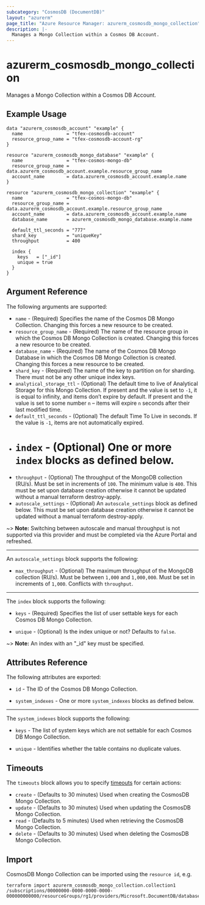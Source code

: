 ```yaml
---
subcategory: "CosmosDB (DocumentDB)"
layout: "azurerm"
page_title: "Azure Resource Manager: azurerm_cosmosdb_mongo_collection"
description: |-
  Manages a Mongo Collection within a Cosmos DB Account.
---
```


# azurerm_cosmosdb_mongo_collection

Manages a Mongo Collection within a Cosmos DB Account.

## Example Usage

```hcl
data "azurerm_cosmosdb_account" "example" {
  name                = "tfex-cosmosdb-account"
  resource_group_name = "tfex-cosmosdb-account-rg"
}

resource "azurerm_cosmosdb_mongo_database" "example" {
  name                = "tfex-cosmos-mongo-db"
  resource_group_name = data.azurerm_cosmosdb_account.example.resource_group_name
  account_name        = data.azurerm_cosmosdb_account.example.name
}

resource "azurerm_cosmosdb_mongo_collection" "example" {
  name                = "tfex-cosmos-mongo-db"
  resource_group_name = data.azurerm_cosmosdb_account.example.resource_group_name
  account_name        = data.azurerm_cosmosdb_account.example.name
  database_name       = azurerm_cosmosdb_mongo_database.example.name

  default_ttl_seconds = "777"
  shard_key           = "uniqueKey"
  throughput          = 400

  index {
    keys   = ["_id"]
    unique = true
  }
}
```

## Argument Reference

The following arguments are supported:

* `name` - (Required) Specifies the name of the Cosmos DB Mongo Collection. Changing this forces a new resource to be created.
* `resource_group_name` - (Required) The name of the resource group in which the Cosmos DB Mongo Collection is created. Changing this forces a new resource to be created.
* `database_name` - (Required) The name of the Cosmos DB Mongo Database in which the Cosmos DB Mongo Collection is created. Changing this forces a new resource to be created.
* `shard_key` - (Required) The name of the key to partition on for sharding. There must not be any other unique index keys.
* `analytical_storage_ttl` - (Optional) The default time to live of Analytical Storage for this Mongo Collection. If present and the value is set to `-1`, it is equal to infinity, and items don’t expire by default. If present and the value is set to some number `n` – items will expire `n` seconds after their last modified time.
* `default_ttl_seconds` - (Optional) The default Time To Live in seconds. If the value is `-1`, items are not automatically expired.
* # `index` - (Optional) One or more `index` blocks as defined below.
* `throughput` - (Optional) The throughput of the MongoDB collection (RU/s). Must be set in increments of `100`. The minimum value is `400`. This must be set upon database creation otherwise it cannot be updated without a manual terraform destroy-apply.
* `autoscale_settings` - (Optional) An `autoscale_settings` block as defined below. This must be set upon database creation otherwise it cannot be updated without a manual terraform destroy-apply.

~> **Note:** Switching between autoscale and manual throughput is not supported via this provider and must be completed via the Azure Portal and refreshed.

---

An `autoscale_settings` block supports the following:

* `max_throughput` - (Optional) The maximum throughput of the MongoDB collection (RU/s). Must be between `1,000` and `1,000,000`. Must be set in increments of `1,000`. Conflicts with `throughput`.

---

The `index` block supports the following:

* `keys` - (Required) Specifies the list of user settable keys for each Cosmos DB Mongo Collection.

* `unique` - (Optional) Is the index unique or not? Defaults to `false`.

~> **Note:** An index with an "_id" key must be specified.

## Attributes Reference

The following attributes are exported:

* `id` - The ID of the Cosmos DB Mongo Collection.

* `system_indexes` - One or more `system_indexes` blocks as defined below.

---

The `system_indexes` block supports the following:

* `keys` - The list of system keys which are not settable for each Cosmos DB Mongo Collection.

* `unique` - Identifies whether the table contains no duplicate values.

## Timeouts

The `timeouts` block allows you to specify [timeouts](https://www.terraform.io/language/resources/syntax#operation-timeouts) for certain actions:

* `create` - (Defaults to 30 minutes) Used when creating the CosmosDB Mongo Collection.
* `update` - (Defaults to 30 minutes) Used when updating the CosmosDB Mongo Collection.
* `read` - (Defaults to 5 minutes) Used when retrieving the CosmosDB Mongo Collection.
* `delete` - (Defaults to 30 minutes) Used when deleting the CosmosDB Mongo Collection.

## Import

CosmosDB Mongo Collection can be imported using the `resource id`, e.g.

```shell
terraform import azurerm_cosmosdb_mongo_collection.collection1 /subscriptions/00000000-0000-0000-0000-000000000000/resourceGroups/rg1/providers/Microsoft.DocumentDB/databaseAccounts/account1/mongodbDatabases/db1/collections/collection1
```

